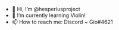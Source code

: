 - 👋 Hi, I’m @hesperiusproject
- 🌱 I’m currently learning Violin!
- 📫 How to reach me: Discord ~ Gio#4621

<!---
hesperiusproject/hesperiusproject is a ✨ special ✨ repository because its `README.md` (this file) appears on your GitHub profile.
You can click the Preview link to take a look at your changes.
--->
